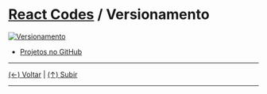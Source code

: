 # [React Codes](https://github.com/systemboys/React_Codes#react-codes "React Codes") / Versionamento

[![Versionamento](https://www.hostinger.com.br/tutoriais/wp-content/uploads/sites/12/2019/05/Como-utilizar-Git-Hooks-.png "Versionamento")](https://www.hostinger.com.br/tutoriais/wp-content/uploads/sites/12/2019/05/Como-utilizar-Git-Hooks-.png "Versionamento")

- [Projetos no GitHub](#clonagem-dos-projetos-do-github "Projetos no GitHub")

---
[(&larr;) Voltar](https://github.com/systemboys/React_Codes#react-codes "Voltar ao Sumário") | 
[(&uarr;) Subir](#react-codes--versionamento "Subir para o topo")

---
